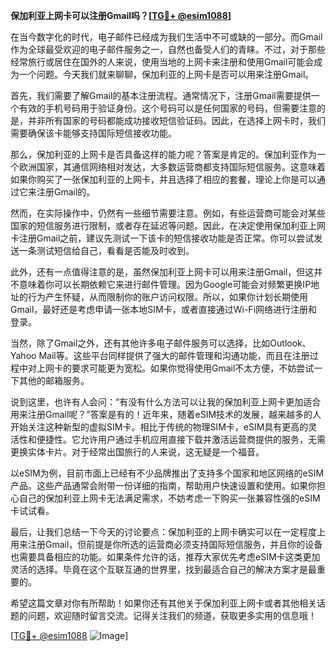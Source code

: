**保加利亚上网卡可以注册Gmail吗？[[TG💪+ @esim1088](https://t.me/s/esim1088)]**

在当今数字化的时代，电子邮件已经成为我们生活中不可或缺的一部分。而Gmail作为全球最受欢迎的电子邮件服务之一，自然也备受人们的青睐。不过，对于那些经常旅行或居住在国外的人来说，使用当地的上网卡来注册和使用Gmail可能会成为一个问题。今天我们就来聊聊，保加利亚的上网卡是否可以用来注册Gmail。

首先，我们需要了解Gmail的基本注册流程。通常情况下，注册Gmail需要提供一个有效的手机号码用于验证身份。这个号码可以是任何国家的号码，但需要注意的是，并非所有国家的号码都能成功接收短信验证码。因此，在选择上网卡时，我们需要确保该卡能够支持国际短信接收功能。

那么，保加利亚的上网卡是否具备这样的能力呢？答案是肯定的。保加利亚作为一个欧洲国家，其通信网络相对发达，大多数运营商都支持国际短信服务。这意味着如果你购买了一张保加利亚的上网卡，并且选择了相应的套餐，理论上你是可以通过它来注册Gmail的。

然而，在实际操作中，仍然有一些细节需要注意。例如，有些运营商可能会对某些国家的短信服务进行限制，或者存在延迟等问题。因此，在决定使用保加利亚上网卡注册Gmail之前，建议先测试一下该卡的短信接收功能是否正常。你可以尝试发送一条测试短信给自己，看看是否能及时收到。

此外，还有一点值得注意的是，虽然保加利亚上网卡可以用来注册Gmail，但这并不意味着你可以长期依赖它来进行邮件管理。因为Google可能会对频繁更换IP地址的行为产生怀疑，从而限制你的账户访问权限。所以，如果你计划长期使用Gmail，最好还是考虑申请一张本地SIM卡，或者直接通过Wi-Fi网络进行注册和登录。

当然，除了Gmail之外，还有其他许多电子邮件服务可以选择，比如Outlook、Yahoo Mail等。这些平台同样提供了强大的邮件管理和沟通功能，而且在注册过程中对上网卡的要求可能更为宽松。如果你觉得使用Gmail不太方便，不妨尝试一下其他的邮箱服务。

说到这里，也许有人会问：“有没有什么方法可以让我的保加利亚上网卡更加适合用来注册Gmail呢？”答案是有的！近年来，随着eSIM技术的发展，越来越多的人开始关注这种新型的虚拟SIM卡。相比于传统的物理SIM卡，eSIM具有更高的灵活性和便捷性。它允许用户通过手机应用直接下载并激活运营商提供的服务，无需更换实体卡片。对于经常出国旅行的人来说，这无疑是一个福音。

以eSIM为例，目前市面上已经有不少品牌推出了支持多个国家和地区网络的eSIM产品。这些产品通常会附带一份详细的指南，帮助用户快速设置和使用。如果你担心自己的保加利亚上网卡无法满足需求，不妨考虑一下购买一张兼容性强的eSIM卡试试看。

最后，让我们总结一下今天的讨论要点：保加利亚的上网卡确实可以在一定程度上用来注册Gmail，但前提是你所选的运营商必须支持国际短信服务，并且你的设备也需要具备相应的功能。如果条件允许的话，推荐大家优先考虑eSIM卡这类更加灵活的选择。毕竟在这个互联互通的世界里，找到最适合自己的解决方案才是最重要的。

希望这篇文章对你有所帮助！如果你还有其他关于保加利亚上网卡或者其他相关话题的问题，欢迎随时留言交流。记得关注我们的频道，获取更多实用的信息哦！

[[TG💪+ @esim1088](https://t.me/s/esim1088) ![Image](https://i.postimg.cc/4NQfJmqS/Snipaste-2025-05-13-00-14-12.png)]